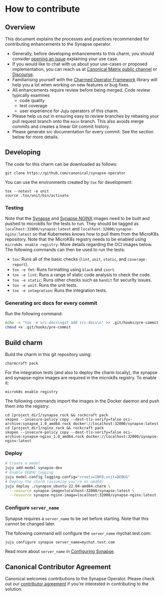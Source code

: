 # How to contribute

## Overview

This document explains the processes and practices recommended for contributing
enhancements to the Synapse operator.

- Generally, before developing enhancements to this charm, you should consider
[opening an issue](https://github.com/canonical/synapse-operator/issues)
explaining your use case.
- If you would like to chat with us about your use-cases or proposed
implementation, you can reach us at [Canonical Matrix public channel](https://matrix.to/#/#charmhub-charmdev:ubuntu.com)
or [Discourse](https://discourse.charmhub.io/).
- Familiarising yourself with the [Charmed Operator Framework](https://juju.is/docs/sdk)
library will help you a lot when working on new features or bug fixes.
- All enhancements require review before being merged. Code review typically
examines
  - code quality
  - test coverage
  - user experience for Juju operators of this charm.
- Please help us out in ensuring easy to review branches by rebasing your pull
request branch onto the `main` branch. This also avoids merge commits and
creates a linear Git commit history.
- Please generate src documentation for every commit. See the section below for
more details.

## Developing

The code for this charm can be downloaded as follows:

```
git clone https://github.com/canonical/synapse-operator
```

You can use the environments created by `tox` for development:

```shell
tox --notest -e unit
source .tox/unit/bin/activate
```

### Testing

Note that the [Synapse](synapse_rock/rockcraft.yaml) and [Synapse NGINX](synapse_nginx_rock/rockcraft.yaml)
images need to be built and pushed to microk8s for the tests to run. They should
be tagged as `localhost:32000/synapse:latest` and
`localhost:32000/synapse-nginx:latest` so that Kubernetes knows how to pull them
from the MicroK8s repository. Note that the MicroK8s registry needs to be
enabled using `microk8s enable registry`. More details regarding the OCI images
below. The following commands can then be used to run the tests:

* `tox`: Runs all of the basic checks (`lint`, `unit`, `static`, and `coverage-report`).
* `tox -e fmt`: Runs formatting using `black` and `isort`.
* `tox -e lint`: Runs a range of static code analysis to check the code.
* `tox -e static`: Runs other checks such as `bandit` for security issues.
* `tox -e unit`: Runs the unit tests.
* `tox -e integration`: Runs the integration tests.

### Generating src docs for every commit

Run the following command:

```bash
echo -e "tox -e src-docs\ngit add src-docs\n" >> .git/hooks/pre-commit
chmod +x .git/hooks/pre-commit
```

## Build charm

Build the charm in this git repository using:

```shell
charmcraft pack
```
For the integration tests (and also to deploy the charm locally), the synapse
and synapse-nginx images are required in the microk8s registry. To enable it:

    microk8s enable registry

The following commands import the images in the Docker daemon and push them into
the registry:

    cd [project_dir]/synapse_rock && rockcraft pack
    skopeo --insecure-policy copy --dest-tls-verify=false oci-archive:synapse_1.0_amd64.rock docker://localhost:32000/synapse:latest
    cd [project_dir]/nginx_rock && rockcraft pack
    skopeo --insecure-policy copy --dest-tls-verify=false oci-archive:synapse-nginx_1.0_amd64.rock docker://localhost:32000/synapse-nginx:latest

### Deploy

```bash
# Create a model
juju add-model synapse-dev
# Enable DEBUG logging
juju model-config logging-config="<root>=INFO;unit=DEBUG"
# Deploy the charm (assuming you're on amd64)
juju deploy ./synapse_ubuntu-22.04-amd64.charm \
  --resource synapse-image=localhost:32000/synapse:latest \
  --resource synapse-nginx-image=localhost:32000/synapse-nginx:latest
```

### Configure `server_name`

Synapse requires a `server_name` to be set before starting. Note that this cannot
be changed later.

The following command will configure the `server_name` mychat.test.com:

```bash
juju configure synapse server_name=mychat.test.com
```

Read more about `server_name` in [Configuring Synapse](https://matrix-org.github.io/synapse/latest/usage/configuration/config_documentation.html#server_name).

## Canonical Contributor Agreement

Canonical welcomes contributions to the Synapse Operator. Please check out our [contributor agreement](https://ubuntu.com/legal/contributors) if you're interested in contributing to the solution.
